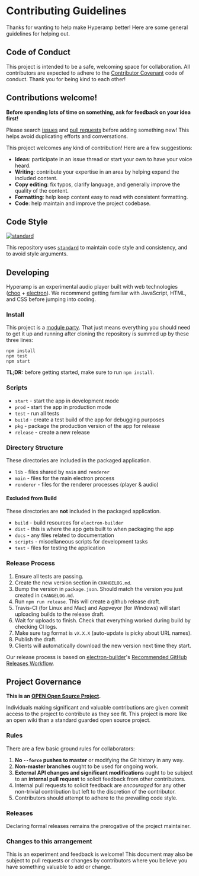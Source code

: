 # Contributing Guidelines

Thanks for wanting to help make Hyperamp better! Here are some general guidelines for helping out.

## Code of Conduct

This project is intended to be a safe, welcoming space for collaboration. All contributors are expected to adhere to the [Contributor Covenant](http://contributor-covenant.org) code of conduct. Thank you for being kind to each other!

## Contributions welcome!

**Before spending lots of time on something, ask for feedback on your idea first!**

Please search [issues](../../issues/) and [pull requests](../../pulls/) before adding something new! This helps avoid duplicating efforts and conversations.

This project welcomes any kind of contribution! Here are a few suggestions:

- **Ideas**: participate in an issue thread or start your own to have your voice heard.
- **Writing**: contribute your expertise in an area by helping expand the included content.
- **Copy editing**: fix typos, clarify language, and generally improve the quality of the content.
- **Formatting**: help keep content easy to read with consistent formatting.
- **Code**: help maintain and improve the project codebase.

## Code Style

[![standard][standard-image]][standard-url]

This repository uses [`standard`][standard-url] to maintain code style and consistency, and to avoid style arguments.

[standard-image]: https://cdn.rawgit.com/feross/standard/master/badge.svg
[standard-url]: https://github.com/feross/standard

## Developing

Hyperamp is an experimental audio player built with web technologies ([choo](https://github.com/yoshuawuyts/choo) + [electron](https://github.com/electron/electron)). We recommend getting familiar with JavaScript, HTML, and CSS before jumping into coding.

### Install

This project is a [module party](http://module.party). That just means everything you should need to get it up and running after cloning the repository is summed up by these three lines:

```
npm install
npm test
npm start
```

**TL;DR:** before getting started, make sure to run `npm install`.

### Scripts

- `start` - start the app in development mode
- `prod` - start the app in production mode
- `test` - run all tests
- `build` - create a test build of the app for debugging purposes
- `pkg` - package the production version of the app for release
- `release` - create a new release

### Directory Structure

These directories are included in the packaged application.

- `lib` - files shared by `main` and `renderer`
- `main` - files for the main electron process
- `renderer` - files for the renderer processes (player & audio)

#### Excluded from Build

These directories are **not** included in the packaged application.

- `build` - build resources for `electron-builder`
- `dist` - this is where the app gets built to when packaging the app
- `docs` - any files related to documentation
- `scripts` - miscellaneous scripts for development tasks
- `test` - files for testing the application

### Release Process

1. Ensure all tests are passing.
1. Create the new version section in `CHANGELOG.md`.
1. Bump the version in `package.json`. Should match the version you just created in `CHANGELOG.md`.
1. Run `npm run release`. This will create a github release draft.
1. Travis-CI (for Linux and Mac) and Appveyor (for Windows) will start uploading builds to the release draft.
1. Wait for uploads to finish. Check that everything worked during build by checking CI logs.
1. Make sure tag format is `vX.X.X` (auto-update is picky about URL names).
1. Publish the draft.
1. Clients will automatically download the new version next time they start.

Our release process is based on [electron-builder](https://github.com/electron-userland/electron-builder)'s [Recommended GitHub Releases Workflow](https://github.com/electron-userland/electron-builder/blob/master/docs/configuration/publish.md#recommended-github-releases-workflow).

## Project Governance

**This is an [OPEN Open Source Project](http://openopensource.org/).**

Individuals making significant and valuable contributions are given commit access to the project to contribute as they see fit. This project is more like an open wiki than a standard guarded open source project.

### Rules

There are a few basic ground rules for collaborators:

1. **No `--force` pushes to master** or modifying the Git history in any way.
1. **Non-master branches** ought to be used for ongoing work.
1. **External API changes and significant modifications** ought to be subject to an **internal pull request** to solicit feedback from other contributors.
1. Internal pull requests to solicit feedback are *encouraged* for any other non-trivial contribution but left to the discretion of the contributor.
1. Contributors should attempt to adhere to the prevailing code style.

### Releases

Declaring formal releases remains the prerogative of the project maintainer.

### Changes to this arrangement

This is an experiment and feedback is welcome! This document may also be subject to pull requests or changes by contributors where you believe you have something valuable to add or change.
